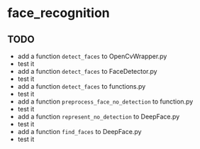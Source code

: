 # face_recognition

## TODO

- add a function `detect_faces` to OpenCvWrapper.py<br>
- test it
- add a function `detect_faces` to FaceDetector.py
- test it
- add a function `detect_faces` to functions.py
- test it
- add a function `preprocess_face_no_detection` to function.py
- test it
- add a function `represent_no_detection` to DeepFace.py
- test it
- add a function `find_faces` to DeepFace.py
- test it